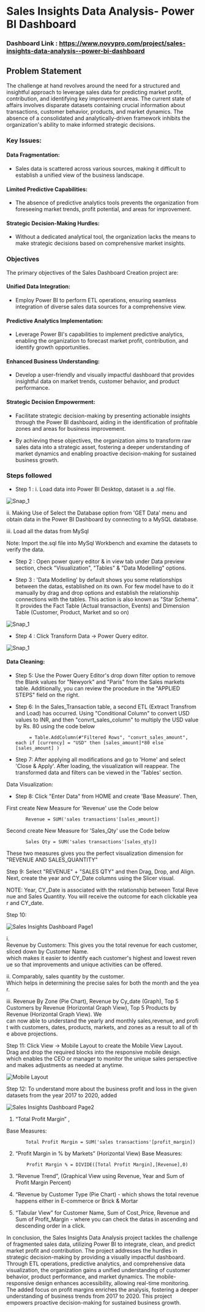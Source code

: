 # Sales Insights Data Analysis- Power BI Dashboard

### Dashboard Link : https://www.novypro.com/project/sales-insights-data-analysis--power-bi-dashboard

## Problem Statement
The challenge at hand revolves around the need for a structured and insightful approach to leverage sales data for predicting market profit, contribution, and identifying key improvement areas. The current state of affairs involves disparate datasets containing crucial information about transactions, customer behavior, products, and market dynamics. The absence of a consolidated and analytically-driven framework inhibits the organization's ability to make informed strategic decisions.

### Key Issues:

#### Data Fragmentation:

* Sales data is scattered across various sources, making it difficult to establish a unified view of the business landscape.

#### Limited Predictive Capabilities:

* The absence of predictive analytics tools prevents the organization from foreseeing market trends, profit potential, and areas for improvement.

#### Strategic Decision-Making Hurdles:

* Without a dedicated analytical tool, the organization lacks the means to make strategic decisions based on comprehensive market insights.

### Objectives
The primary objectives of the Sales Dashboard Creation project are:

#### Unified Data Integration:

* Employ Power BI to perform ETL operations, ensuring seamless integration of diverse sales data sources for a comprehensive view.

#### Predictive Analytics Implementation:

* Leverage Power BI's capabilities to implement predictive analytics, enabling the organization to forecast market profit, contribution, and identify growth opportunities.

#### Enhanced Business Understanding:

* Develop a user-friendly and visually impactful dashboard that provides insightful data on market trends, customer behavior, and product performance.

#### Strategic Decision Empowerment:

* Facilitate strategic decision-making by presenting actionable insights through the Power BI dashboard, aiding in the identification of profitable zones and areas for business improvement.

* By achieving these objectives, the organization aims to transform raw sales data into a strategic asset, fostering a deeper understanding of market dynamics and enabling proactive decision-making for sustained business growth.


### Steps followed 

- Step 1 : 
i. Load data into Power BI Desktop, dataset is a .sql file. 

![Snap_1](https://github.com/rajeshxtreme6/Power-BI-Sales-Dashboard/assets/147930077/bef0b66a-caf5-495d-b7b1-7b101d10e976)


ii. Making Use of Select the Database option from 'GET Data' menu and obtain data in the Power BI Dashboard by connecting to a MySQL database.

iii. Load all the datas from MySql

Note: Import the.sql file into MySql Workbench and examine the datasets to verify the data.

- Step 2 : Open power query editor & in view tab under Data preview section, check "Visualization", "Tables" & "Data Modelling" options.

- Step 3 : 'Data Modelling' by default shows you some relationships between the datas, established on its own. For few model have to do it manually by drag and drop options and establish the relationship connections with the tables. This action is also known as "Star Schema". It provides the Fact Table (Actual transaction, Events) and Dimension Table (Customer, Product, Market and so on)

![Snap_1](https://github.com/rajeshxtreme6/Power-BI-Sales-Dashboard/assets/147930077/47d8db0d-5e4b-4983-aa81-83c10bd66373)

- Step 4 : Click Transform Data -> Power Query editor.

![Snap_1](https://github.com/rajeshxtreme6/Power-BI-Sales-Dashboard/assets/147930077/4bdc6493-a55e-4d95-9dcc-17c8d734b495)


#### Data Cleaning:

- Step 5: Use the Power Query Editor's drop down filter option to remove the Blank values for "Newyork" and "Paris" from the Sales markets table. Additionally, you can review the procedure in the "APPLIED STEPS" field on the right.

- Step 6: In the Sales_Transaction table, a second ETL (Extract Transfrom and Load) has occurred. Using "Conditional Column" to convert USD values to INR, and then "convrt_sales_column" to multiply the USD value by Rs. 80 using the code below



           
           = Table.AddColumn(#"Filtered Rows", "convrt_sales_amount", each if [currency] = "USD" then [sales_amount]*80 else [sales_amount] )

- Step 7: After applying all modifications and go to 'Home' and select 'Close & Apply'. After loading, the visualization will reappear. The transformed data and filters can be viewed in the 'Tables' section.

Data Visualization:

- Step 8: Click "Enter Data" from HOME and create 'Base Measure'. Then,

First create New Measure for 'Revenue' use the Code below

           
           Revenue = SUM('sales transactions'[sales_amount])


Second create New Measure for 'Sales_Qty' use the Code below

           
           Sales Qty = SUM('sales transactions'[sales_qty])

These two measures gives you the perfect visualization dimension for "REVENUE AND SALES_QUANTITY"

Step 9: Select "REVENUE" + "SALES QTY" and then Drag, Drop, and Align. Next, create the year and CY_Date columns using the Slicer visual.

NOTE: Year, CY_Date is associated with the relationship between Total Revenue and Sales Quantity. You will receive the outcome for each clickable year and CY_date.

Step 10: 

![Sales Insights Dashboard Page1](https://github.com/rajeshxtreme6/Power-BI-Sales-Dashboard/assets/147930077/171dfc0e-49d6-42f1-a0d0-9608e06255dc)

i. Revenue by Customers: This gives you the total revenue for each customer, sliced down by Customer Name. which makes it easier to identify each customer's highest and lowest revenue so that improvements and unique activities can be offered.

ii. Comparably, sales quantity by the customer. Which helps in determining the precise sales for both the month and the year.

iii. Revenue By Zone (Pie Chart), Revenue by Cy_date (Graph), Top 5 Customers by Revenue (Horizontal Graph View), Top 5 Products by Revenue (Horizontal Graph View). We can now able to understand the yearly and monthly sales,revenue, and profit with customers, dates, products, markets, and zones as a result to all of the above projections.

Step 11:
Click View -> Mobile Layout to create the Mobile View Layout.
Drag and drop the required blocks into the responsive mobile design. which enables the CEO or manager to monitor the unique sales perspective and makes adjustments as needed at anytime.


![Mobile Layout](https://github.com/rajeshxtreme6/Power-BI-Sales-Dashboard/assets/147930077/85366b6a-536c-4d6f-8c3b-15b914f72dc7)


Step 12: To understand more about the business profit and loss in the given datasets from the year 2017 to 2020, added 


![Sales Insights Dashboard Page2](https://github.com/rajeshxtreme6/Power-BI-Sales-Dashboard/assets/147930077/f25ce4ab-c892-45ff-8521-ace587c18f32)


1.  “Total Profit Margin” , 

Base Measures:

           
           Total Profit Margin = SUM('sales transactions'[profit_margin])

2. “Profit Margin in % by Markets” (Horizontal View)
Base Measures:


           
           Profit Margin % = DIVIDE([Total Profit Margin],[Revenue],0)


3. “Revenue Trend”, (Graphical View using Revenue, Year and Sum of Profit Margin Percent) 
4. “Revenue by Customer Type (Pie Chart) - which shows the total revenue happens either in E-commerce or Brick & Mortar
5. “Tabular View” for Customer Name, Sum of Cost_Price, Revenue and Sum of Profit_Margin - where you can check the datas in ascending and descending order in a click.


In conclusion, the Sales Insights Data Analysis project tackles the challenge of fragmented sales data, utilizing Power BI to integrate, clean, and predict market profit and contribution. The project addresses the hurdles in strategic decision-making by providing a visually impactful dashboard. Through ETL operations, predictive analytics, and comprehensive data visualization, the organization gains a unified understanding of customer behavior, product performance, and market dynamics. The mobile-responsive design enhances accessibility, allowing real-time monitoring. The added focus on profit margins enriches the analysis, fostering a deeper understanding of business trends from 2017 to 2020. This project empowers proactive decision-making for sustained business growth.
